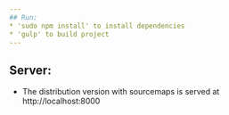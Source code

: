 ```yaml
---
## Run:
* 'sudo npm install' to install dependencies
* 'gulp' to build project
---
```

## Server:
* The distribution version with sourcemaps is served at http://localhost:8000
